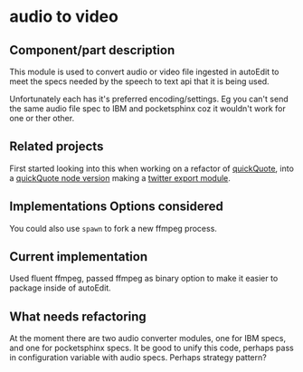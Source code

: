 # audio to video

## Component/part description

This module is used to convert audio or video file ingested in autoEdit to meet the specs needed by the speech to text api that it is being used.

Unfortunately each has it's preferred encoding/settings. Eg you can't send the same audio file spec to IBM and pocketsphinx coz it wouldn't work for one or ther other.

## Related projects

First started looking into this when working on a refactor of [quickQuote](http://pietropassarelli.com/quickQuote.html), into a [quickQuote node version](https://github.com/pietrop/quickQuoteNode) making a [twitter export module](https://github.com/pietrop/quickQuoteNode/tree/master/lib/interactive_video_components/export/twitter_video).

## Implementations Options considered

You could also use `spawn` to fork a new ffmpeg process.

## Current implementation

Used fluent ffmpeg, passed ffmpeg as binary option to make it easier to package inside of autoEdit.

## What needs refactoring

At the moment there are two audio converter modules, one for IBM specs, and one for pocketsphinx specs. It be good to unify this code, perhaps pass in configuration variable with audio specs. Perhaps strategy pattern?

